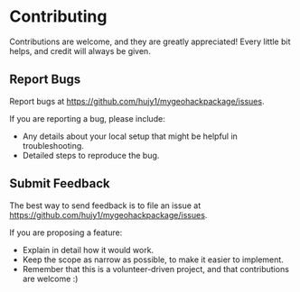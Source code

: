 # Contributing

Contributions are welcome, and they are greatly appreciated! Every
little bit helps, and credit will always be given.

## Report Bugs

Report bugs at https://github.com/hujy1/mygeohackpackage/issues.

If you are reporting a bug, please include:

* Any details about your local setup that might be helpful in troubleshooting.
* Detailed steps to reproduce the bug.

## Submit Feedback

The best way to send feedback is to file an issue at https://github.com/hujy1/mygeohackpackage/issues.

If you are proposing a feature:

* Explain in detail how it would work.
* Keep the scope as narrow as possible, to make it easier to implement.
* Remember that this is a volunteer-driven project, and that contributions
  are welcome :)

